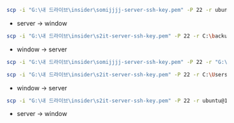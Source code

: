 


```bash
scp -i "G:\내 드라이브\insider\somijjjj-server-ssh-key.pem" -P 22 -r ubuntu@158.180.95.52:/home/ubuntu/all_dump.sql C:\backup
```
- server -> window


```bash
scp -i "G:\내 드라이브\insider\s2it-server-ssh-key.pem" -P 22 -r C:\backup\all_dump.sql ubuntu@144.24.82.57:/home/ubuntu
```
- window -> server



```bash
scp -i "G:\내 드라이브\insider\somijjjj-server-ssh-key.pem" -P 22 -r "G:\내 드라이브\insider\s2it-server-ssh-key.pem" ubuntu@158.180.95.52:/home/ubuntu
```



```bash
scp -i "G:\내 드라이브\insider\s2it-server-ssh-key.pem" -P 22 -r C:\Users\admin\Downloads\inssider.kr_20250908605F8\inssider.kr_20250908605F8.key.pem ubuntu@144.24.82.57:/home/ubuntu
```
- window -> server

```bash
scp -i "G:\내 드라이브\insider\s2it-server-ssh-key.pem" -P 22 -r ubuntu@144.24.82.57:/home/ubuntu/all_dump.sql C:\backup
```
-  server -> window
